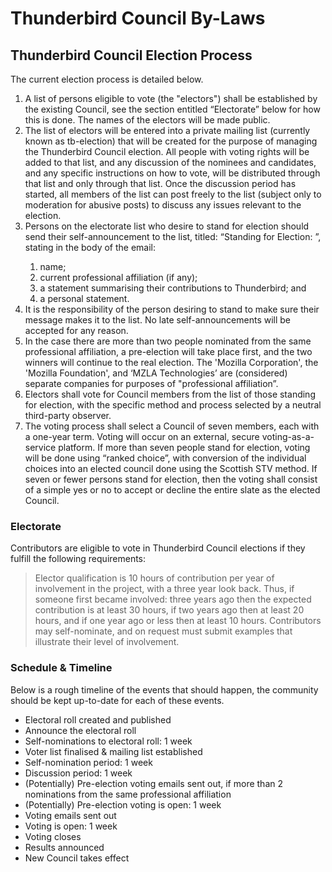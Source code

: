 # Thunderbird Council By-Laws

## Thunderbird Council Election Process

The current election process is detailed below.

1. A list of persons eligible to vote (the "electors") shall be established by the existing Council, see the section entitled “Electorate” below for how this is done. The names of the electors will be made public.
2. The list of electors will be entered into a private mailing list (currently known as tb-election) that will be created for the purpose of managing the Thunderbird Council election. All people with voting rights will be added to that list, and any discussion of the nominees and candidates, and any specific instructions on how to vote, will be distributed through that list and only through that list. Once the discussion period has started, all members of the list can post freely to the list (subject only to moderation for abusive posts) to discuss any issues relevant to the election.
3. Persons on the electorate list who desire to stand for election should send their self-announcement to the list, titled: “Standing for Election: <name>”, stating in the body of the email:
   1. name;
   2. current professional affiliation (if any);
   3. a statement summarising their contributions to Thunderbird; and
   4. a personal statement.
4. It is the responsibility of the person desiring to stand to make sure their message makes it to the list. No late self-announcements will be accepted for any reason.
5. In the case there are more than two people nominated from the same professional affiliation, a pre-election will take place first, and the two winners will continue to the real election. The 'Mozilla Corporation', the 'Mozilla Foundation', and ‘MZLA Technologies’ are (considered) separate companies for purposes of "professional affiliation”.
6. Electors shall vote for Council members from the list of those standing for election, with the specific method and process selected by a neutral third-party observer.
7. The voting process shall select a Council of seven members, each with a one-year term. Voting will occur on an external, secure voting-as-a-service platform. If more than seven people stand for election, voting will be done using “ranked choice”, with conversion of the individual choices into an elected council done using the Scottish STV method. If seven or fewer persons stand for election, then the voting shall consist of a simple yes or no to accept or decline the entire slate as the elected Council.

### Electorate

Contributors are eligible to vote in Thunderbird Council elections if they fulfill the following requirements:

> Elector qualification is 10 hours of contribution per year of involvement in the project, with a three year look back. Thus, if someone first became involved: three years ago then the expected contribution is at least 30 hours, if two years ago then at least 20 hours, and if one year ago or less then at least 10 hours. Contributors may self-nominate, and on request must submit examples that illustrate their level of involvement.

### Schedule & Timeline

Below is a rough timeline of the events that should happen, the community should be kept up-to-date for each of these events.

* Electoral roll created and published
* Announce the electoral roll
* Self-nominations to electoral roll: 1 week
* Voter list finalised & mailing list established
* Self-nomination period: 1 week
* Discussion period: 1 week
* (Potentially) Pre-election voting emails sent out, if more than 2 nominations from the same professional affiliation
* (Potentially) Pre-election voting is open: 1 week
* Voting emails sent out
* Voting is open: 1 week
* Voting closes
* Results announced
* New Council takes effect
